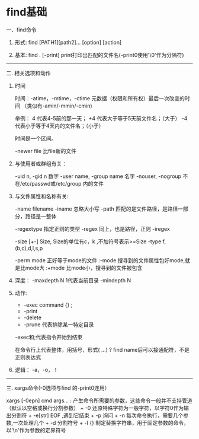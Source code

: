 # find基础

一、find命令

1. 形式: find [PATH1][path2]... [option] [action]

2. 基本: find . [-print]  print打印出匹配的文件名(-print0使用'\0'作为分隔符)

--- 

二. 相关选项和动作

1. 时间

    时间：-atime，-mtime，-ctime 元数据（权限和所有权）最后一次改变的时间 （类似有-amin/-mmin/-cmin)
	
	举例： 
        4 代表4-5前的那一天；
        +4 代表大于等于5天前文件名；（大于）
        -4 代表小于等于4天内的文件名；（小于）

	时间是一个区间。
	
	-newer file 比file新的文件

2. 与使用者或群组有关：
	
    -uid n, -gid n 数字
	-user name, -group name 名字
	-nouser, -nogroup  不在/etc/passwd或/etc/group 内的文件	

3. 与文件属性和名称有关:

	-name filename
	-iname 忽略大小写
	-path  匹配的是文件路径，是路径一部分，路径是一整体
	
	-regextype 指定正则的类型
	-regex 同上，也是路径，正则
	-iregex 

	-size [+-] Size, Size的单位有c，k ,不加符号表示>=Size
	-type  f,(b,c),d,l,s,p
	
	-perm mode 正好等于mode的文件
	    :-mode  搜寻到的文件属性包好mode,就是比mode大
	    :+mode  比mode小，搜寻到的文件被包含

4. 深度：
	-maxdepth N 1代表当前目录
	-mindepth N

5. 动作:
	+ -exec command  {} \; 
	+ -print
	+ -delete
	+ -prune 代表排除某一特定目录
	
	-exec和\;代表指令开始到结束

	在命令行上代表整体，用括号，形式\( ...\) ?
	find name后可以接通配符，不是正则表达式

5. 逻辑： -a，-o，！

--- 

三. xargs命令(-0选项与find 的-print0连用）

xargs [-0epn] cmd args... : 产生命令所需要的参数，这些命令一般并不支持管道（默认以空格或换行分割参数）
    + -0  还原特殊字符为一般字符，以字符0作为输出分割符
	+ -e[str] EOF ,遇到它结束
	+ -p  询问
	+ -n 每次命令执行，需要几个参数,一次处理几个
	+ -d 分割符号 
    + -I {} 制定替换字符串，用于固定参数的命令，以‘\n'作为参数的定界符号
